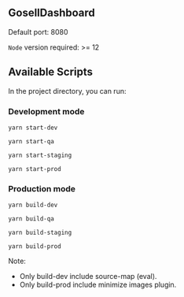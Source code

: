 ## GosellDashboard

Default port: 8080

`Node` version required: >= 12

## Available Scripts

In the project directory, you can run:

### Development mode

`yarn start-dev`

`yarn start-qa`

`yarn start-staging`

`yarn start-prod`

### Production mode

`yarn build-dev`

`yarn build-qa`

`yarn build-staging`

`yarn build-prod`

Note:
- Only build-dev include source-map (eval).
- Only build-prod include minimize images plugin.
